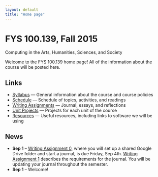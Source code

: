 ```yaml
---
layout: default
title: "Home page"
---
```


# FYS 100.139, Fall 2015

<div id="subtitle">Computing in the Arts, Humanities, Sciences, and Society</div>

Welcome to the FYS 100.139 home page!  All of the information about the course will be posted here.

## Links

* [Syllabus](syllabus.html) &mdash; General information about the course and course policies
* [Schedule](schedule.html) &mdash; Schedule of topics, activities, and readings
* [Writing Assignments](assign/index.html) &mdash; Journal, essays, and reflections
* [Unit Projects](project/index.html) &mdash; Projects for each unit of the course
* [Resources](resources.html) &mdash; Useful resources, including links to software we will be using

## News

* **Sep 1** &ndash; [Writing Assignment 0](assign/assign00.html), where you will set up a shared Google Drive folder and start a journal, is due Friday, Sep 4th.  [Writing Assignment 1](assign/assign01.html) describes the requirements for the journal.  You will be updating your journal throughout the semester.
* **Sep 1** &ndash; Welcome!

<!-- vim:set wrap: ­-->
<!-- vim:set linebreak: -->
<!-- vim:set nolist: -->
